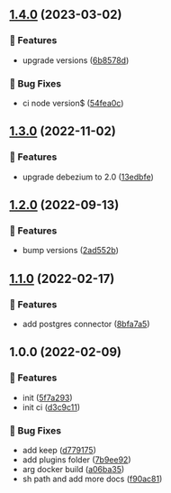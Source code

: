 ## [1.4.0](https://github.com/plezi/strimzi-debezium-connect/compare/v1.3.0...v1.4.0) (2023-03-02)


### 🚀 Features

* upgrade versions ([6b8578d](https://github.com/plezi/strimzi-debezium-connect/commit/6b8578da4527c1f6c873baab82716a5c7d1cd90e))


### 🐛 Bug Fixes

* ci node version$ ([54fea0c](https://github.com/plezi/strimzi-debezium-connect/commit/54fea0c3713788ee108567d2c171389f3791c083))

## [1.3.0](https://github.com/plezi/strimzi-debezium-connect/compare/v1.2.0...v1.3.0) (2022-11-02)


### 🚀 Features

* upgrade debezium to 2.0 ([13edbfe](https://github.com/plezi/strimzi-debezium-connect/commit/13edbfe6774c68475d51c2154843a24c40cf0eb0))

## [1.2.0](https://github.com/plezi/strimzi-debezium-connect/compare/v1.1.0...v1.2.0) (2022-09-13)


### 🚀 Features

* bump versions ([2ad552b](https://github.com/plezi/strimzi-debezium-connect/commit/2ad552ba319d1ae7889f312599a680e1cf800821))

## [1.1.0](https://github.com/plezi/strimzi-debezium-connect/compare/v1.0.0...v1.1.0) (2022-02-17)


### 🚀 Features

* add postgres connector ([8bfa7a5](https://github.com/plezi/strimzi-debezium-connect/commit/8bfa7a5cbaf16b3dd60477dca61da588451cb9fd))

## 1.0.0 (2022-02-09)


### 🚀 Features

* init ([5f7a293](https://github.com/plezi/strimzi-debezium-connect/commit/5f7a293c79a901dd40d518c2aaf8fcc2fdf4bf95))
* init ci ([d3c9c11](https://github.com/plezi/strimzi-debezium-connect/commit/d3c9c11a1c9704c414b9092687424b24cbdd10dd))


### 🐛 Bug Fixes

* add keep ([d779175](https://github.com/plezi/strimzi-debezium-connect/commit/d779175cc368006e2e0f4764ce795bce33144cfe))
* add plugins folder ([7b9ee92](https://github.com/plezi/strimzi-debezium-connect/commit/7b9ee92fa4979490de743f404bed8c51b0037a06))
* arg docker build ([a06ba35](https://github.com/plezi/strimzi-debezium-connect/commit/a06ba3569e3bc7cd1ddb4e0e24937c555fbbe3b7))
* sh path and add more docs ([f90ac81](https://github.com/plezi/strimzi-debezium-connect/commit/f90ac81dc34fdd93fce1c8f4cf2c410f20ec9cdb))
